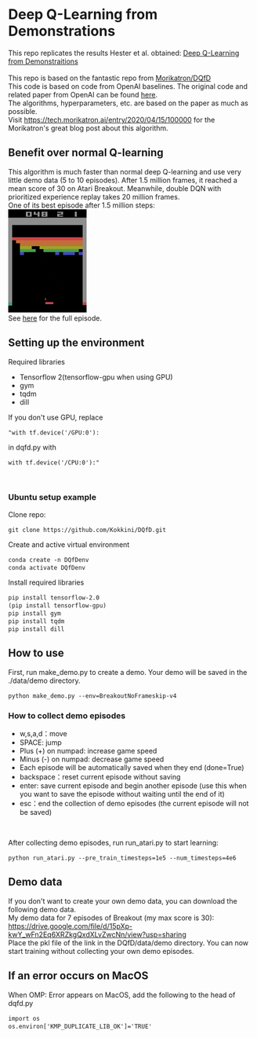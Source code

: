 # Deep Q-Learning from Demonstrations
This repo replicates the results Hester et al. obtained:
[Deep Q-Learning from Demonstraitions](https://arxiv.org/abs/1704.03732 "Deep Q-Learning from Demonstraitions")  
<br/>
This repo is based on the fantastic repo from [Morikatron/DQfD](https://github.com/morikatron/DQfD)
<br/>
This code is based on code from OpenAI baselines. The original code and related paper from OpenAI can be found [here](https://github.com/openai/baselines "here").
<br/>
The algorithms, hyperparameters, etc. are based on the paper as much as possible.
<br/>
Visit https://tech.morikatron.ai/entry/2020/04/15/100000 for the Morikatron's great blog post about this algorithm.
<br/>

## Benefit over normal Q-learning
This algorithm is much faster than normal deep Q-learning and use very little demo data (5 to 10 episodes). After 1.5 million frames, it reached a mean score of 30 on Atari Breakout. Meanwhile, double DQN with prioritized experience replay takes 20 million frames.
<br/>
One of its best episode after 1.5 million steps:
<br/>
![](https://github.com/Kokkini/DQfD/blob/master/gif/breakout-1.5M.gif)
<br/>
See [here](https://www.youtube.com/watch?v=nizP65Ithv8&feature=youtu.be) for the full episode.

## Setting up the environment
Required libraries
* Tensorflow 2(tensorflow-gpu when using GPU)  
* gym
* tqdm
* dill


If you don't use GPU, replace
```python:
"with tf.device('/GPU:0'):
```
in dqfd.py with
```python:
with tf.device('/CPU:0'):"
```
<br/>

### Ubuntu setup example
Clone repo:
```python:
git clone https://github.com/Kokkini/DQfD.git
```

Create and active virtual environment
```python:
conda create -n DQfDenv
conda activate DQfDenv
```

Install required libraries
```python:
pip install tensorflow-2.0
(pip install tensorflow-gpu)
pip install gym
pip install tqdm
pip install dill
```


## How to use
First, run make_demo.py to create a demo.
Your demo will be saved in the ./data/demo directory.
```python:
python make_demo.py --env=BreakoutNoFrameskip-v4
```
### How to collect demo episodes

* w,s,a,d：move
* SPACE: jump
* Plus (+) on numpad: increase game speed
* Minus (-) on numpad: decrease game speed
* Each episode will be automatically saved when they end (done=True)
* backspace：reset current episode without saving  
* enter: save current episode and begin another episode (use this when you want to save the episode without waiting until the end of it)
* esc：end the collection of demo episodes (the current episode will not be saved)
<br/>

After collecting demo episodes, run run_atari.py to start learning:
```python:
python run_atari.py --pre_train_timesteps=1e5 --num_timesteps=4e6
```

## Demo data
If you don't want to create your own demo data, you can download the following demo data.
<br/>
My demo data for 7 episodes of Breakout (my max score is 30):  
https://drive.google.com/file/d/15pXp-kwY_wFn2Eq6XRZkgQxdXLvZwcNn/view?usp=sharing
<br/>
Place the pkl file of the link in the DQfD/data/demo directory. You can now start training without collecting your own demo episodes.
<br/>

## If an error occurs on MacOS
When OMP: Error appears on MacOS, add the following to the head of dqfd.py
```python:
import os
os.environ['KMP_DUPLICATE_LIB_OK']='TRUE'
```

